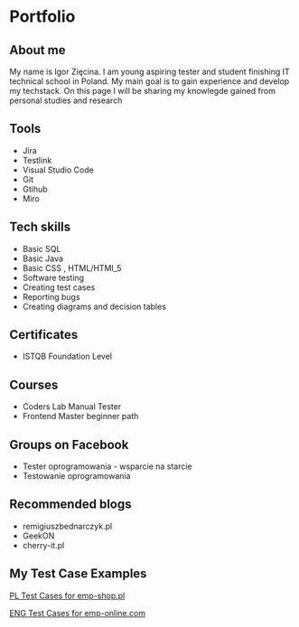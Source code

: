 # Portfolio
 
## About me
 
My name is Igor Zięcina. I am young aspiring tester and student finishing IT technical school in Poland. My main goal is to gain experience and develop my techstack. On this page I will be sharing my knowlegde gained from personal studies and research
 
## Tools 
 
* Jira
* Testlink
* Visual Studio Code 
* Git 
* Gtihub
* Miro  

##  Tech skills

* Basic SQL 
* Basic Java
* Basic CSS , HTML/HTMl_5   
* Software testing 
* Creating test cases 
* Reporting bugs
* Creating diagrams and decision tables

## Certificates
 
* ISTQB Foundation Level
 
## Courses
 
* Coders Lab Manual Tester
* Frontend Master beginner path
 
## Groups on Facebook

* Tester oprogramowania - wsparcie na starcie
* Testowanie oprogramowania

## Recommended blogs

* remigiuszbednarczyk.pl
* GeekON
* cherry-it.pl

## My Test Case Examples

[PL Test Cases for emp-shop.pl](https://docs.google.com/spreadsheets/d/1Y0_WWLQWVg5yw8lNg-tXP_X4YNA7z6EjRYqUQly4Y8s/edit?usp=sharing)

[ENG Test Cases for emp-online.com](https://docs.google.com/spreadsheets/d/1rP1xquXWlXIqLRisvbdQEwKTBt31G_TccRWdqzGqJnM/edit?usp=sharing)

